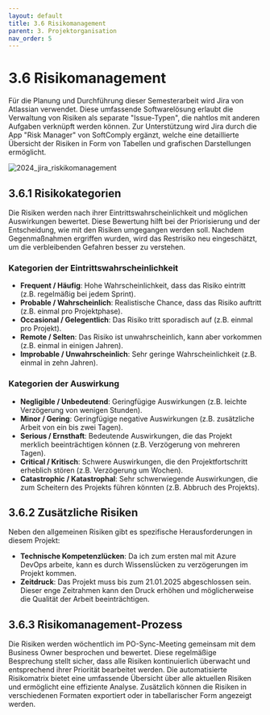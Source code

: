 ```yaml
---
layout: default
title: 3.6 Risikomanagement
parent: 3. Projektorganisation
nav_order: 5
---
```


# 3.6 Risikomanagement

Für die Planung und Durchführung dieser Semesterarbeit wird Jira von Atlassian verwendet. Diese umfassende Softwarelösung erlaubt die Verwaltung von Risiken als separate "Issue-Typen", die nahtlos mit anderen Aufgaben verknüpft werden können. Zur Unterstützung wird Jira durch die App "Risk Manager" von SoftComply ergänzt, welche eine detaillierte Übersicht der Risiken in Form von Tabellen und grafischen Darstellungen ermöglicht.

![2024_jira_riskikomanagement](../../resources/images/Jira_Risikomanagement.png)

## 3.6.1 Risikokategorien

Die Risiken werden nach ihrer Eintrittswahrscheinlichkeit und möglichen Auswirkungen bewertet. Diese Bewertung hilft bei der Priorisierung und der Entscheidung, wie mit den Risiken umgegangen werden soll. Nachdem Gegenmaßnahmen ergriffen wurden, wird das Restrisiko neu eingeschätzt, um die verbleibenden Gefahren besser zu verstehen.

### Kategorien der Eintrittswahrscheinlichkeit

- **Frequent / Häufig**: Hohe Wahrscheinlichkeit, dass das Risiko eintritt (z.B. regelmäßig bei jedem Sprint).
- **Probable / Wahrscheinlich**: Realistische Chance, dass das Risiko auftritt (z.B. einmal pro Projektphase).
- **Occasional / Gelegentlich**: Das Risiko tritt sporadisch auf (z.B. einmal pro Projekt).
- **Remote / Selten**: Das Risiko ist unwahrscheinlich, kann aber vorkommen (z.B. einmal in einigen Jahren).
- **Improbable / Unwahrscheinlich**: Sehr geringe Wahrscheinlichkeit (z.B. einmal in zehn Jahren).

### Kategorien der Auswirkung

- **Negligible / Unbedeutend**: Geringfügige Auswirkungen (z.B. leichte Verzögerung von wenigen Stunden).
- **Minor / Gering**: Geringfügige negative Auswirkungen (z.B. zusätzliche Arbeit von ein bis zwei Tagen).
- **Serious / Ernsthaft**: Bedeutende Auswirkungen, die das Projekt merklich beeinträchtigen können (z.B. Verzögerung von mehreren Tagen).
- **Critical / Kritisch**: Schwere Auswirkungen, die den Projektfortschritt erheblich stören (z.B. Verzögerung um Wochen).
- **Catastrophic / Katastrophal**: Sehr schwerwiegende Auswirkungen, die zum Scheitern des Projekts führen könnten (z.B. Abbruch des Projekts).

## 3.6.2 Zusätzliche Risiken

Neben den allgemeinen Risiken gibt es spezifische Herausforderungen in diesem Projekt:

- **Technische Kompetenzlücken**: Da ich zum ersten mal mit Azure DevOps arbeite, kann es durch Wissenslücken zu verzögerungen im Projekt kommen.
- **Zeitdruck**: Das Projekt muss bis zum 21.01.2025 abgeschlossen sein. Dieser enge Zeitrahmen kann den Druck erhöhen und möglicherweise die Qualität der Arbeit beeinträchtigen.

## 3.6.3 Risikomanagement-Prozess

Die Risiken werden wöchentlich im PO-Sync-Meeting gemeinsam mit dem Business Owner besprochen und bewertet. Diese regelmäßige Besprechung stellt sicher, dass alle Risiken kontinuierlich überwacht und entsprechend ihrer Priorität bearbeitet werden. Die automatisierte Risikomatrix bietet eine umfassende Übersicht über alle aktuellen Risiken und ermöglicht eine effiziente Analyse. Zusätzlich können die Risiken in verschiedenen Formaten exportiert oder in tabellarischer Form angezeigt werden.